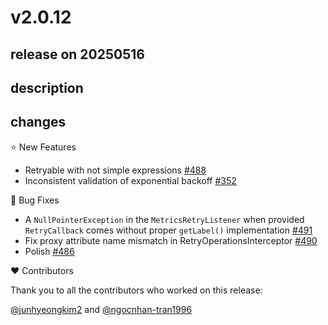 # v2.0.12

## release on 20250516

## description

## changes

⭐ New Features

* Retryable with not simple expressions <a href="https://github.com/spring-projects/spring-retry/issues/488" data-hovercard-type="issue" data-hovercard-url="/spring-projects/spring-retry/issues/488/hovercard">#488</a>
* Inconsistent validation of exponential backoff <a href="https://github.com/spring-projects/spring-retry/issues/352" data-hovercard-type="issue" data-hovercard-url="/spring-projects/spring-retry/issues/352/hovercard">#352</a>

🐞 Bug Fixes

* A <code>NullPointerException</code> in the <code>MetricsRetryListener</code> when provided <code>RetryCallback</code> comes without proper <code>getLabel()</code> implementation <a href="https://github.com/spring-projects/spring-retry/issues/491" data-hovercard-type="issue" data-hovercard-url="/spring-projects/spring-retry/issues/491/hovercard">#491</a>
* Fix proxy attribute name mismatch in RetryOperationsInterceptor <a href="https://github.com/spring-projects/spring-retry/pull/490" data-hovercard-type="pull_request" data-hovercard-url="/spring-projects/spring-retry/pull/490/hovercard">#490</a>
* Polish <a href="https://github.com/spring-projects/spring-retry/pull/486" data-hovercard-type="pull_request" data-hovercard-url="/spring-projects/spring-retry/pull/486/hovercard">#486</a>

❤️ Contributors

Thank you to all the contributors who worked on this release:

<a class="user-mention notranslate" data-hovercard-type="user" data-hovercard-url="/users/junhyeongkim2/hovercard" data-octo-click="hovercard-link-click" data-octo-dimensions="link_type:self" href="https://github.com/junhyeongkim2">@junhyeongkim2</a> and <a class="user-mention notranslate" data-hovercard-type="user" data-hovercard-url="/users/ngocnhan-tran1996/hovercard" data-octo-click="hovercard-link-click" data-octo-dimensions="link_type:self" href="https://github.com/ngocnhan-tran1996">@ngocnhan-tran1996</a>

